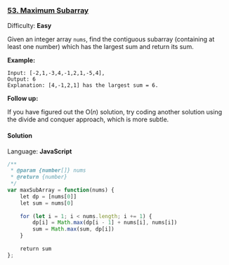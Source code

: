 ### [53\. Maximum Subarray](https://leetcode.com/problems/maximum-subarray/)

Difficulty: **Easy**


Given an integer array `nums`, find the contiguous subarray (containing at least one number) which has the largest sum and return its sum.

**Example:**

```
Input: [-2,1,-3,4,-1,2,1,-5,4],
Output: 6
Explanation: [4,-1,2,1] has the largest sum = 6.
```

**Follow up:**

If you have figured out the O(_n_) solution, try coding another solution using the divide and conquer approach, which is more subtle.


#### Solution

Language: **JavaScript**

```javascript
/**
 * @param {number[]} nums
 * @return {number}
 */
var maxSubArray = function(nums) {
    let dp = [nums[0]]
    let sum = nums[0]
    
    for (let i = 1; i < nums.length; i += 1) {
        dp[i] = Math.max(dp[i - 1] + nums[i], nums[i])
        sum = Math.max(sum, dp[i])
    }
    
    return sum
};
```